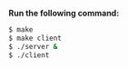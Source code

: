 **Run the following command:**            

```sh
$ make 
$ make client
$ ./server &
$ ./client
```
